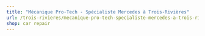 ```yaml
---
title: "Mécanique Pro-Tech - Spécialiste Mercedes à Trois-Rivières"
url: /trois-rivieres/mecanique-pro-tech-specialiste-mercedes-a-trois-rivieres/
shop: car repair
---
```

